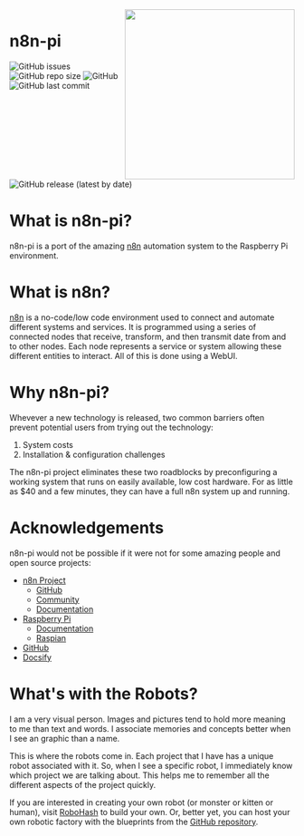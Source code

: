 <img align="right" width="300" height="300" src="https://robohash.org/n8n-pi">

# n8n-pi
![GitHub issues](https://img.shields.io/github/issues-raw/TephlonDude/n8n-pi) ![GitHub repo size](https://img.shields.io/github/repo-size/TephlonDude/n8n-pi) ![GitHub](https://img.shields.io/github/license/TephlonDude/n8n-pi) ![GitHub last commit](https://img.shields.io/github/last-commit/TephlonDude/n8n-pi) ![GitHub release (latest by date)](https://img.shields.io/github/v/release/TephlonDude/n8n-pi)

# What is n8n-pi?
n8n-pi is a port of the amazing [n8n](https://n8n.io) automation system to the Raspberry Pi environment.

# What is n8n?
[n8n](https://n8n.io) is a no-code/low code environment used to connect and automate different systems and services. It is programmed using a series of connected nodes that receive, transform, and then transmit date from and to other nodes. Each node represents a service or system allowing these different entities to interact. All of this is done using a WebUI.

# Why n8n-pi?
Whevever a new technology is released, two common barriers often prevent potential users from trying out the technology:
1. System costs
1. Installation & configuration challenges

The n8n-pi project eliminates these two roadblocks by preconfiguring a working system that runs on easily available, low cost hardware. For as little as $40 and a few minutes, they can have a full n8n system up and running.

# Acknowledgements
n8n-pi would not be possible if it were not for some amazing people and open source projects:
* [n8n Project](https://n8n.io/)
    * [GitHub](https://github.com/n8n-io/n8n)
    * [Community](https://community.n8n.io/)
    * [Documentation](https://docs.n8n.io)
* [Raspberry Pi](https://www.raspberrypi.org/)
    * [Documentation](https://www.raspberrypi.org/documentation/)
    * [Raspian](https://www.raspberrypi.org/downloads/raspbian/)
* [GitHub](https://github.com/)
* [Docsify](https://docsify.js.org/)

# What's with the Robots?
I am a very visual person. Images and pictures tend to hold more meaning to me than text and words. I associate memories and concepts better when I see an graphic than a name.

This is where the robots come in. Each project that I have has a unique robot associated with it. So, when I see a specific robot, I immediately know which project we are talking about. This helps me to remember all the different aspects of the project quickly.

If you are interested in creating your own robot (or monster or kitten or human), visit [RoboHash](https://robohash.org/) to build your own. Or, better yet, you can host your own robotic factory with the blueprints from the [GitHub repository](https://github.com/e1ven/Robohash).